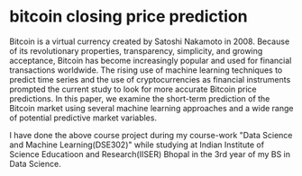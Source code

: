 # bitcoin closing price prediction
Bitcoin is a virtual currency created by Satoshi Nakamoto in 2008. Because of its revolutionary
properties, transparency, simplicity, and growing acceptance, Bitcoin has become increasingly popular
and used for financial transactions worldwide. The rising use of machine learning techniques to predict
time series and the use of cryptocurrencies as financial instruments prompted the current study to look
for more accurate Bitcoin price predictions. In this paper, we examine the short-term prediction of
the Bitcoin market using several machine learning approaches and a wide range of potential predictive
market variables.


I have done the above course project during my course-work "Data Science and Machine Learning(DSE302)" while studying at Indian Institute of Science Educatioon and Research(IISER) Bhopal in the 3rd year of my BS in Data Science.
